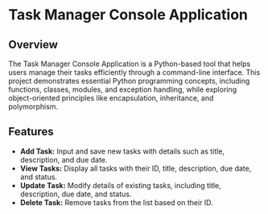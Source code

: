 # Task Manager Console Application

## Overview
The Task Manager Console Application is a Python-based tool that helps users manage their tasks efficiently through a command-line interface. This project demonstrates essential Python programming concepts, including functions, classes, modules, and exception handling, while exploring object-oriented principles like encapsulation, inheritance, and polymorphism.

## Features
- **Add Task:** Input and save new tasks with details such as title, description, and due date.
- **View Tasks:** Display all tasks with their ID, title, description, due date, and status.
- **Update Task:** Modify details of existing tasks, including title, description, due date, and status.
- **Delete Task:** Remove tasks from the list based on their ID.
